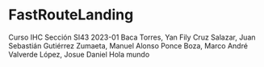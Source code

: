 # FastRouteLanding
Curso IHC Sección SI43 2023-01
Baca Torres, Yan Fily
Cruz Salazar, Juan Sebastián
Gutiérrez Zumaeta, Manuel Alonso
Ponce Boza, Marco André
Valverde López, Josue Daniel
Hola mundo
